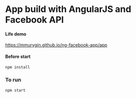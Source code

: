 # App build with AngularJS and Facebook API

#### Life demo
https://mmurygin.github.io/ng-facebook-app/app

#### Before start
```sh
npm install
```

### To run
```
npm start
```
